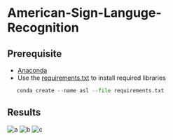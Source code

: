 # American-Sign-Languge-Recognition
## Prerequisite
- [Anaconda](https://www.anaconda.com/)
- Use the [requirements.txt](https://github.com/nabaneetLahiri/American-Sign-Languge-Recognition/blob/main/requirements.txt) to install required libraries
 ```python
    conda create --name asl --file requirements.txt
 ```






## Results
![a](https://user-images.githubusercontent.com/42116611/109385459-07172500-791a-11eb-9d77-a1ded088efa2.PNG)
![b](https://user-images.githubusercontent.com/42116611/109385460-08e0e880-791a-11eb-8983-9db971849ef1.PNG)
![c](https://user-images.githubusercontent.com/42116611/109385461-09797f00-791a-11eb-9ef7-f9aa0872f2f7.PNG)
